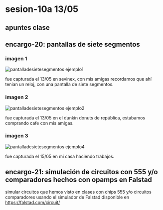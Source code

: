 # sesion-10a 13/05

## apuntes clase 

## encargo-20: pantallas de siete segmentos

### imagen 1

![pantalladesietesegmentos ejemplo1](https://github.com/user-attachments/assets/83342878-c882-40ef-8ee5-575604fc8cb7)

fue capturada el 13/05 en sevinex, con mis amigas recordamos que ahí tenian un reloj, con una pantalla de siete segmentos.

### imagen 2

 ![pantalladesietesegmentos ejemplo2](https://github.com/user-attachments/assets/de419e1f-3588-4ac4-bb79-ba0e6d9035a4)

fue capturada el 13/05 en el dunkin donuts de república, estabamos comprando cafe con mis amigas.

### imagen 3

![pantalladesietesegmentos ejemplo4](https://github.com/user-attachments/assets/44b6f408-eb1b-46c3-8f24-5adefc5f37a1)

fue capturada el 15/05 en mi casa haciendo trabajos.

## encargo-21: simulación de circuitos con 555 y/o comparadores hechos con opamps en Falstad

simular circuitos que hemos visto en clases con chips 555 y/o circuitos comparadores usando el simulador de Falstad disponible en https://falstad.com/circuit/

